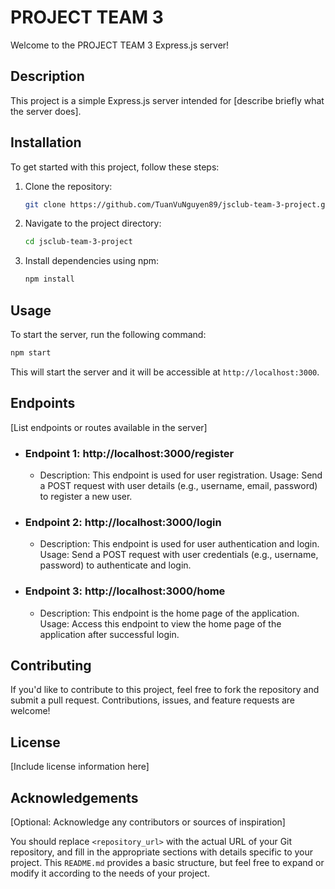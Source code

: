 # PROJECT TEAM 3

Welcome to the PROJECT TEAM 3 Express.js server!

## Description

This project is a simple Express.js server intended for [describe briefly what the server does].

## Installation

To get started with this project, follow these steps:

1. Clone the repository:

   ```bash
   git clone https://github.com/TuanVuNguyen89/jsclub-team-3-project.git
   ```

2. Navigate to the project directory:

   ```bash
   cd jsclub-team-3-project
   ```

3. Install dependencies using npm:

   ```bash
   npm install
   ```

## Usage

To start the server, run the following command:

```bash
npm start
```

This will start the server and it will be accessible at `http://localhost:3000`.

## Endpoints

[List endpoints or routes available in the server]

- ### **Endpoint 1: http://localhost:3000/register**

    - Description: This endpoint is used for user registration.
Usage: Send a POST request with user details (e.g., username, email, password) to register a new user.

- ### **Endpoint 2: http://localhost:3000/login**

    - Description: This endpoint is used for user authentication and login.
Usage: Send a POST request with user credentials (e.g., username, password) to authenticate and login.

- ### **Endpoint 3: http://localhost:3000/home**

    - Description: This endpoint is the home page of the application.
Usage: Access this endpoint to view the home page of the application after successful login.

## Contributing

If you'd like to contribute to this project, feel free to fork the repository and submit a pull request. Contributions, issues, and feature requests are welcome!

## License

[Include license information here]

## Acknowledgements

[Optional: Acknowledge any contributors or sources of inspiration]

You should replace `<repository_url>` with the actual URL of your Git repository, and fill in the appropriate sections with details specific to your project. This `README.md` provides a basic structure, but feel free to expand or modify it according to the needs of your project.
